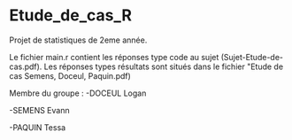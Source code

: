 # Etude_de_cas_R
 Projet de statistiques de 2eme année.
 
 Le fichier main.r contient les réponses type code au sujet (Sujet-Etude-de-cas.pdf).
 Les réponses types résultats sont situés dans le fichier "Etude de cas Semens, Doceul, Paquin.pdf)
 
 
 Membre du groupe : 
 -DOCEUL Logan
 
 -SEMENS Evann
 
 -PAQUIN Tessa
